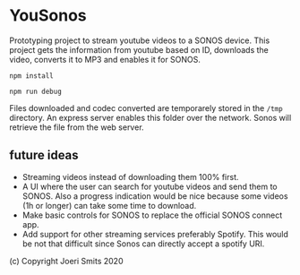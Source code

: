# YouSonos

Prototyping project to stream youtube videos to a SONOS device. This project gets the information from youtube based on ID, downloads the video, converts it to MP3 and enables it for SONOS.

`npm install`

`npm run debug`

Files downloaded and codec converted are temporarely stored in the `/tmp` directory. An express server enables this folder over the network.
Sonos will retrieve the file from the web server.

## future ideas
* Streaming videos instead of downloading them 100% first.
* A UI where the user can search for youtube videos and send them to SONOS. Also a progress indication would be nice because some videos (1h or longer) can take some time to download.
* Make basic controls for SONOS to replace the official SONOS connect app.
* Add support for other streaming services preferably Spotify. This would be not that difficult since Sonos can directly accept a spotify URI.


(c) Copyright Joeri Smits 2020
